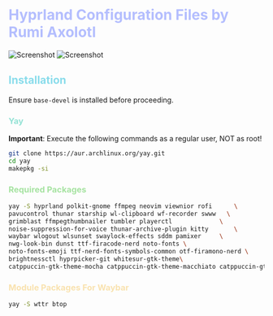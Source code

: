 # <span style="color: #b4befe;"> Hyprland Configuration Files by Rumi Axolotl </span>

![Screenshot](https://github.com/RumiAxolotl/hyprland-config/raw/main/Screenshot1.png)
![Screenshot](https://github.com/RumiAxolotl/hyprland-config/raw/main/Screenshot2.png)

## <span style="color: #89dceb;">Installation</span>

Ensure `base-devel` is installed before proceeding.

### <span style="color: #94e2d5;">Yay</span>

**Important**: Execute the following commands as a regular user, NOT as root!

```bash
git clone https://aur.archlinux.org/yay.git
cd yay
makepkg -si
```

### <span style="color: #a6e3a1;">Required Packages</span>

```bash
yay -S hyprland polkit-gnome ffmpeg neovim viewnior rofi      \
pavucontrol thunar starship wl-clipboard wf-recorder swww   \
grimblast ffmpegthumbnailer tumbler playerctl             \
noise-suppression-for-voice thunar-archive-plugin kitty       \
waybar wlogout wlsunset swaylock-effects sddm pamixer     \
nwg-look-bin dunst ttf-firacode-nerd noto-fonts \
noto-fonts-emoji ttf-nerd-fonts-symbols-common otf-firamono-nerd \
brightnessctl hyprpicker-git whitesur-gtk-theme\
catppuccin-gtk-theme-mocha catppuccin-gtk-theme-macchiato catppuccin-gtk-theme-frappe catppuccin-gtk-theme-latte\

```

### <span style="color: #f9e2af;">Module Packages For Waybar </span>

```bash
yay -S wttr btop
```
